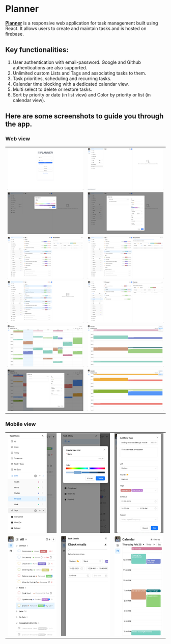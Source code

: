 # Planner
[**Planner**](https://planner-1da50.web.app/login) is a responsive web application for task management built using React. It allows users to create and maintain tasks and is hosted on firebase.

## Key functionalities:
1. User authentication with email-password. Google and Github authentications are also supported.
2. Unlimited custom Lists and Tags and associating tasks to them.
3. Task priorities, scheduling and recurring tasks.
4. Calendar time blocking with a dedicated calendar view.
5. Multi select to delete or restore tasks.
6. Sort by priority or date (in list view) and Color by priority or list (in calendar view).

## Here are some screenshots to guide you through the app.
### Web view    
|   |   |
| ----  | ----  |
|   ![Login screen](src/assets/screenshots/web/login.png)                             | ![Home screen](src/assets/screenshots/web/home.png)                       |
|   ![Create list](src/assets/screenshots/web/createList.png)                         |   ![Add task](src/assets/screenshots/web/addTask.png)                       |
|   ![List view](src/assets/screenshots/web/listView.png)                             | ![Edit task](src/assets/screenshots/web/editTask.png)                     |
|   ![Multiselect](src/assets/screenshots/web/multiSelect.png)                        | ![Sort by priority](src/assets/screenshots/web/sortByPriority.png)        |
|   ![Week view](src/assets/screenshots/web/weekView.png)                             | ![Day view](src/assets/screenshots/web/dayView.png)                       |
|   ![Create/Edit calendar view](src/assets/screenshots/web/createEditCalView.png)    |     ![Calendar color by priority](src/assets/screenshots/web/calColorBy.png)  |

### Mobile view
|   |   |   |
|   ----  | ----  | ----    |
| ![Side navigation](src/assets/screenshots/mobile/sideNav.jpg)    |    ![Create list](src/assets/screenshots/mobile/createList.jpg)  | ![Add task](src/assets/screenshots/mobile/addTask.jpg)  |
|   ![All tasks](src/assets/screenshots/mobile/taskList.jpg)    |   ![Task details](src/assets/screenshots/mobile/taskDetail.jpg)  |    ![Calendar view](src/assets/screenshots/mobile/calendarView.jpg)  |